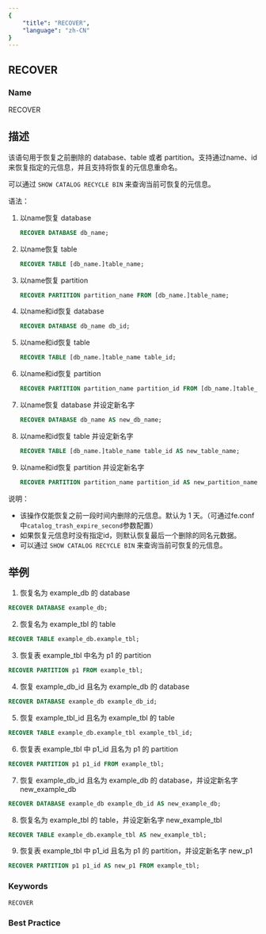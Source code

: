 ```yaml
---
{
    "title": "RECOVER",
    "language": "zh-CN"
}
---
```


## RECOVER

### Name

RECOVER

## 描述

该语句用于恢复之前删除的 database、table 或者 partition。支持通过name、id来恢复指定的元信息，并且支持将恢复的元信息重命名。

可以通过 `SHOW CATALOG RECYCLE BIN` 来查询当前可恢复的元信息。

语法：

1. 以name恢复 database

   ```sql
   RECOVER DATABASE db_name;
   ```

2. 以name恢复 table

   ```sql
   RECOVER TABLE [db_name.]table_name;
   ```

3. 以name恢复 partition

   ```sql
   RECOVER PARTITION partition_name FROM [db_name.]table_name;
   ```

4. 以name和id恢复 database

   ```sql
   RECOVER DATABASE db_name db_id;
   ```

5. 以name和id恢复 table

   ```sql
   RECOVER TABLE [db_name.]table_name table_id;
   ```

6. 以name和id恢复 partition

   ```sql
   RECOVER PARTITION partition_name partition_id FROM [db_name.]table_name;
   ```   

7. 以name恢复 database 并设定新名字

   ```sql
   RECOVER DATABASE db_name AS new_db_name;
   ```

8. 以name和id恢复 table 并设定新名字

   ```sql
   RECOVER TABLE [db_name.]table_name table_id AS new_table_name;
   ```

9. 以name和id恢复 partition 并设定新名字

   ```sql
   RECOVER PARTITION partition_name partition_id AS new_partition_name FROM [db_name.]table_name;
   ```  

说明：

- 该操作仅能恢复之前一段时间内删除的元信息。默认为 1 天。（可通过fe.conf中`catalog_trash_expire_second`参数配置）
- 如果恢复元信息时没有指定id，则默认恢复最后一个删除的同名元数据。
- 可以通过 `SHOW CATALOG RECYCLE BIN` 来查询当前可恢复的元信息。

## 举例

1. 恢复名为 example_db 的 database

```sql
RECOVER DATABASE example_db;
```

2. 恢复名为 example_tbl 的 table

```sql
RECOVER TABLE example_db.example_tbl;
```

3. 恢复表 example_tbl 中名为 p1 的 partition

```sql
RECOVER PARTITION p1 FROM example_tbl;
```

4. 恢复 example_db_id 且名为 example_db 的 database

```sql
RECOVER DATABASE example_db example_db_id;
```

5. 恢复 example_tbl_id 且名为 example_tbl 的 table

```sql
RECOVER TABLE example_db.example_tbl example_tbl_id;
```

6. 恢复表 example_tbl 中 p1_id 且名为 p1 的 partition

```sql
RECOVER PARTITION p1 p1_id FROM example_tbl;
```

7. 恢复 example_db_id 且名为 example_db 的 database，并设定新名字 new_example_db

```sql
RECOVER DATABASE example_db example_db_id AS new_example_db;
```

8. 恢复名为 example_tbl 的 table，并设定新名字 new_example_tbl

```sql
RECOVER TABLE example_db.example_tbl AS new_example_tbl;
```

9. 恢复表 example_tbl 中 p1_id 且名为 p1 的 partition，并设定新名字 new_p1

```sql
RECOVER PARTITION p1 p1_id AS new_p1 FROM example_tbl;
```

### Keywords

    RECOVER

### Best Practice


